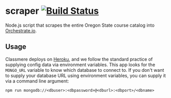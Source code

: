 # scraper [![Build Status](https://travis-ci.org/classmere/scraper.svg?branch=feature%2Forchestrate)](https://travis-ci.org/classmere/scraper)

Node.js script that scrapes the entire Oregon State course catalog into [Orchestrate.io](https://orchestrate.io).

## Usage
Classmere deploys on [Heroku](https://www.heroku.com/home), and we follow the standard practice of supplying config data via environment variables. This app looks for the `MONGO_URL` variable to know which database to connect to. If you don't want to supply your database URL using environment variables, you can supply it via a command line argument:
```shell
npm run mongodb://<dbuser>:<dbpassword>@<dburl>:<dbport>/<dbname>
```
